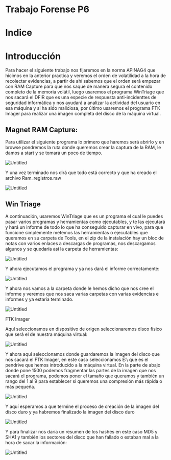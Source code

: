 # Trabajo Forense P6

# Indice

# Introducción

Para hacer el siguiente trabajo nos fijaremos en la norma APINAG4 que hicimos en la anterior practica y veremos el orden de volatilidad a la hora de recolectar evidencias, a partir de ahí sabemos que el orden será empezar con RAM Capture para que nos saque de manera segura el contenido completo de la memoria volátil, luego usaremos el programa WinTriage que nos sacará el DFIR que es una especie de respuesta anti-incidenttes de seguridad informática y nos ayudará a analizar la actividad del usuario en esa máquina y si ha sido maliciosa, por último usaremos el programa FTK Imager para realizar una imagen completa del disco de la máquina virtual.

## Magnet RAM Capture:

Para utilizar el siguiente programa lo primero que haremos será abrirlo y en browse pondremos la ruta donde queremos crear la captura de la RAM, le damos a start y se tomará un poco de tiempo.

![Untitled](Trabajo%20Forense%20P6%20e6e49568b21d46cdb0aac9aa2dacf6d7/Untitled.png)

Y una vez terminado nos dirá que todo está correcto y que ha creado el archivo Ram_registros.raw

![Untitled](Trabajo%20Forense%20P6%20e6e49568b21d46cdb0aac9aa2dacf6d7/Untitled%201.png)

## Win Triage

A continuación, usaremos WinTriage que es un programa el cual le puedes pasar varios programas y herramientas como ejecutables, y te las ejecutará y hará un informe de todo lo que ha conseguido capturar en vivo, para que funcione simplemente metemos las herramientas o ejecutables que queramos en su carpeta de Tools, en el zip de la instalación hay un bloc de notas con varios enlaces a descargas de programas, nos descargamos algunos y se quedaría así la carpeta de herramientas:

![Untitled](Trabajo%20Forense%20P6%20e6e49568b21d46cdb0aac9aa2dacf6d7/Untitled%202.png)

Y ahora ejecutamos el programa y ya nos dará el informe correctamente:

![Untitled](Trabajo%20Forense%20P6%20e6e49568b21d46cdb0aac9aa2dacf6d7/Untitled%203.png)

Y ahora nos vamos a la carpeta donde le hemos dicho que nos cree el informe y veremos que nos saca varias carpetas con varias evidencias e informes y ya estaría terminado.

![Untitled](Trabajo%20Forense%20P6%20e6e49568b21d46cdb0aac9aa2dacf6d7/Untitled%204.png)

FTK Imager

Aquí seleccionamos en dispositivo de origen seleccionaremos disco físico que será el de nuestra máquina virtual:

![Untitled](Trabajo%20Forense%20P6%20e6e49568b21d46cdb0aac9aa2dacf6d7/Untitled%205.png)

Y ahora aquí seleccionamos donde guardaremos la imagen del disco que nos sacará el FTK Imager, en este caso seleccionamos E:\ que es el pendrive que hemos introducido a la máquina virtual. En la parte de abajo donde pone 1500 podemos fragmentar las partes de la imagen que nos sacará el programa, podemos poner el tamaño que queramos y también un rango del 1 al 9 para establecer si queremos una compresión más rápida o más pequeña.

![Untitled](Trabajo%20Forense%20P6%20e6e49568b21d46cdb0aac9aa2dacf6d7/Untitled%206.png)

Y aquí esperamos a que termine el proceso de creación de la imagen del disco duro y ya habremos finalizado la imagen del disco duro

![Untitled](Trabajo%20Forense%20P6%20e6e49568b21d46cdb0aac9aa2dacf6d7/Untitled%207.png)

Y para finalizar nos daría un resumen de los hashes en este caso MD5 y SHA1 y también los sectores del disco que han fallado o estaban mal a la hora de sacar la información:

![Untitled](Trabajo%20Forense%20P6%20e6e49568b21d46cdb0aac9aa2dacf6d7/Untitled%208.png)